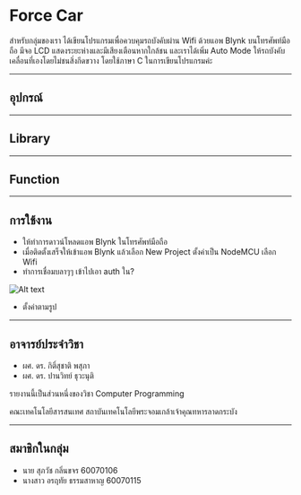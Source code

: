 # Force Car
สำหรับกลุ่มของเรา ได้เขียนโปรแกรมเพื่อควบคุมรถบังคับผ่าน Wifi ด้วยแอพ Blynk บนโทรศัพท์มือถือ มีจอ LCD แสดงระยะห่างและมีเสียงเตือนหากใกล้ชน และเราได้เพิ่ม Auto Mode ให้รถบังคับเคลื่อนที่เองโดยไม่ชนสิ่งกีดขวาง โดยใช้ภาษา C ในการเขียนโปรแกรมค่ะ

---
## อุปกรณ์

---

## Library

---

## Function

---

## การใช้งาน
* ให้ทำการดาวน์โหลดแอพ Blynk ในโทรศัพท์มือถือ
* เมื่อติดตั้งเสร็จให้เข้าแอพ Blynk แล้วเลือก New Project ตั้งค่าเป็น NodeMCU เลือก Wifi
* ทำการเชื่อมบลาๆๆ เข้าไปเอา auth ใน?

![Alt text](url)
* ตั้งค่าตามรูป

---


## อาจารย์ประจำวิชา
* ผศ. ดร. กิติ์สุชาติ พสุภา
* ผศ. ดร. ปานวิทย์ ธุวะนุติ

รายงานนี้เป็นส่วนหนึ่งของวิชา Computer Programming

คณะเทคโนโลยีสารสนเทศ สถาบันเทคโนโลยีพระจอมเกล้าเจ้าคุณทหารลาดกระบัง

---


## สมาชิกในกลุ่ม
* นาย สุภวัช กลิ่นขจร 60070106
* นางสาว อรฤทัย ธรรมสาหาญ 60070115
